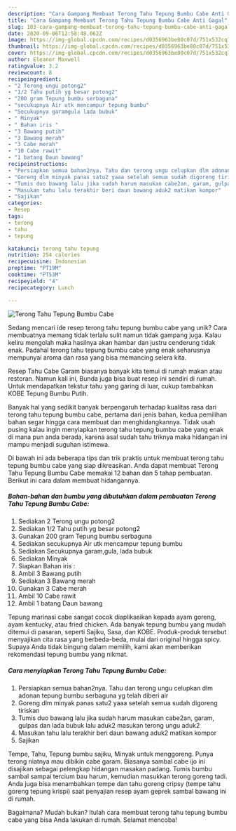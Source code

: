 ```yaml
---
description: "Cara Gampang Membuat Terong Tahu Tepung Bumbu Cabe Anti Gagal"
title: "Cara Gampang Membuat Terong Tahu Tepung Bumbu Cabe Anti Gagal"
slug: 103-cara-gampang-membuat-terong-tahu-tepung-bumbu-cabe-anti-gagal
date: 2020-09-06T12:58:48.062Z
image: https://img-global.cpcdn.com/recipes/d0356963be80c07d/751x532cq70/terong-tahu-tepung-bumbu-cabe-foto-resep-utama.jpg
thumbnail: https://img-global.cpcdn.com/recipes/d0356963be80c07d/751x532cq70/terong-tahu-tepung-bumbu-cabe-foto-resep-utama.jpg
cover: https://img-global.cpcdn.com/recipes/d0356963be80c07d/751x532cq70/terong-tahu-tepung-bumbu-cabe-foto-resep-utama.jpg
author: Eleanor Maxwell
ratingvalue: 3.2
reviewcount: 8
recipeingredient:
- "2 Terong ungu potong2"
- "1/2 Tahu putih yg besar potong2"
- "200 gram Tepung bumbu serbaguna"
- "secukupnya Air utk mencampur tepung bumbu"
- "Secukupnya garamgula lada bubuk"
- " Minyak"
- " Bahan iris "
- "3 Bawang putih"
- "3 Bawang merah"
- "3 Cabe merah"
- "10 Cabe rawit"
- "1 batang Daun bawang"
recipeinstructions:
- "Persiapkan semua bahan2nya. Tahu dan terong ungu celupkan dlm adonan tepung bumbu serbaguna yg telah diberi air"
- "Goreng dlm minyak panas satu2 yaaa setelah semua sudah digoreng tiriskan"
- "Tumis duo bawang lalu jika sudah harum masukan cabe2an, garam, gulpas dan lada bubuk lalu aduk2 masukan terong ungu aduk2"
- "Masukan tahu lalu terakhir beri daun bawang aduk2 matikan kompor"
- "Sajikan"
categories:
- Resep
tags:
- terong
- tahu
- tepung

katakunci: terong tahu tepung 
nutrition: 254 calories
recipecuisine: Indonesian
preptime: "PT19M"
cooktime: "PT53M"
recipeyield: "4"
recipecategory: Lunch

---
```



![Terong Tahu Tepung Bumbu Cabe](https://img-global.cpcdn.com/recipes/d0356963be80c07d/751x532cq70/terong-tahu-tepung-bumbu-cabe-foto-resep-utama.jpg)

Sedang mencari ide resep terong tahu tepung bumbu cabe yang unik? Cara membuatnya memang tidak terlalu sulit namun tidak gampang juga. Kalau keliru mengolah maka hasilnya akan hambar dan justru cenderung tidak enak. Padahal terong tahu tepung bumbu cabe yang enak seharusnya mempunyai aroma dan rasa yang bisa memancing selera kita.

Resep Tahu Cabe Garam biasanya banyak kita temui di rumah makan atau restoran. Namun kali ini, Bunda juga bisa buat resep ini sendiri di rumah. Untuk mendapatkan tekstur tahu yang garing di luar, cukup tambahkan KOBE Tepung Bumbu Putih.

Banyak hal yang sedikit banyak berpengaruh terhadap kualitas rasa dari terong tahu tepung bumbu cabe, pertama dari jenis bahan, kedua pemilihan bahan segar hingga cara membuat dan menghidangkannya. Tidak usah pusing kalau ingin menyiapkan terong tahu tepung bumbu cabe yang enak di mana pun anda berada, karena asal sudah tahu triknya maka hidangan ini mampu menjadi suguhan istimewa.


Di bawah ini ada beberapa tips dan trik praktis untuk membuat terong tahu tepung bumbu cabe yang siap dikreasikan. Anda dapat membuat Terong Tahu Tepung Bumbu Cabe memakai 12 bahan dan 5 tahap pembuatan. Berikut ini cara dalam membuat hidangannya.

<!--inarticleads1-->

##### Bahan-bahan dan bumbu yang dibutuhkan dalam pembuatan Terong Tahu Tepung Bumbu Cabe:

1. Sediakan 2 Terong ungu potong2
1. Sediakan 1/2 Tahu putih yg besar potong2
1. Gunakan 200 gram Tepung bumbu serbaguna
1. Sediakan secukupnya Air utk mencampur tepung bumbu
1. Sediakan Secukupnya garam,gula, lada bubuk
1. Sediakan  Minyak
1. Siapkan  Bahan iris :
1. Ambil 3 Bawang putih
1. Sediakan 3 Bawang merah
1. Gunakan 3 Cabe merah
1. Ambil 10 Cabe rawit
1. Ambil 1 batang Daun bawang


Tepung marinasi cabe sangat cocok diaplikasikan kepada ayam goreng, ayam kentucky, atau fried chicken. Ada banyak tepung bumbu yang mudah ditemui di pasaran, seperti Sajiku, Sasa, dan KOBE. Produk-produk tersebut menyajikan cita rasa yang berbeda-beda, mulai dari original hingga spicy. Supaya Anda tidak bingung dalam memilih, kami akan memberikan rekomendasi tepung bumbu yang nikmat. 

<!--inarticleads2-->

##### Cara menyiapkan Terong Tahu Tepung Bumbu Cabe:

1. Persiapkan semua bahan2nya. Tahu dan terong ungu celupkan dlm adonan tepung bumbu serbaguna yg telah diberi air
1. Goreng dlm minyak panas satu2 yaaa setelah semua sudah digoreng tiriskan
1. Tumis duo bawang lalu jika sudah harum masukan cabe2an, garam, gulpas dan lada bubuk lalu aduk2 masukan terong ungu aduk2
1. Masukan tahu lalu terakhir beri daun bawang aduk2 matikan kompor
1. Sajikan


Tempe, Tahu, Tepung bumbu sajiku, Minyak untuk menggoreng. Punya terong niatnya mau dibikin cabe garam. Biasanya sambal cabe ijo ini disajikan sebagai pelengkap hidangan masakan padang. Tumis bumbu sambal sampai tercium bau harum, kemudian masukkan terong goreng tadi. Anda juga bisa menambahkan tempe dan tahu goreng cripsy (tempe tahu goreng tepung krispi) saat penyajian resep ayam geprek sambal bawang ini di rumah. 

Bagaimana? Mudah bukan? Itulah cara membuat terong tahu tepung bumbu cabe yang bisa Anda lakukan di rumah. Selamat mencoba!
